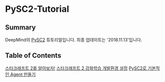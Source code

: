 # PySC2-Tutorial

## Summary
DeepMind의 [PySC2]() 튜토리얼입니다.
최종 업데이트는 '2018.11.13'입니다.

## Table of Contents
[스타크래프트 2를 알아보자!](https://donggeun.eu/37?category=724430)
[스타크래프트 2 강화학습 개발환경 설정](https://donggeun.eu/38?category=724430)
[PySC2로 기본적인 Agent 만들기](https://donggeun.eu/39?category=724430)
